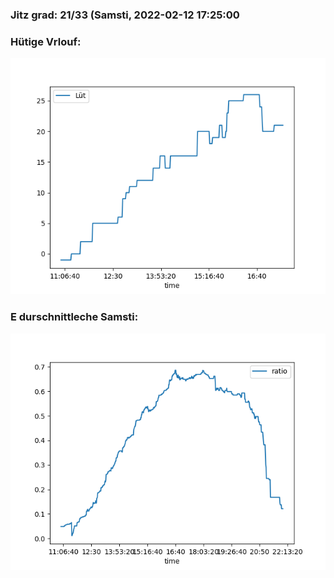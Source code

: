 ### Jitz grad: 21/33 (Samsti, 2022-02-12 17:25:00

### Hütige Vrlouf:
![Graph](Today.png)

### E durschnittleche Samsti:
![Graph](Samsti.png)